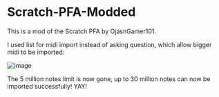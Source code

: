 # Scratch-PFA-Modded
This is a mod of the Scratch PFA by OjasnGamer101. 

I used list for midi import instead of asking question, which allow bigger midi to be imported: 

![image](https://github.com/sudo-000/Scratch-PFA-Modded/assets/107282563/2ac8588b-4834-4737-9b69-b29c8d667b68)

The 5 million notes limit is now gone, up to 30 million notes can now be imported successfully! YAY! 
